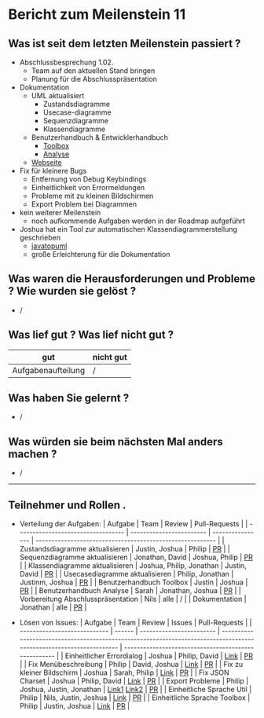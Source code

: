 # Bericht zum Meilenstein 11

## Was ist seit dem letzten Meilenstein passiert ?
- Abschlussbesprechung 1.02.
    - Team auf den aktuellen Stand bringen
    - Planung für die Abschlusspräsentation
- Dokumentation 
    - UML aktualisiert
        - Zustandsdiagramme
        - Usecase-diagramme
        - Sequenzdiagramme
        - Klassendiagramme
    - Benutzerhandbuch & Entwicklerhandbuch
        - [Toolbox](https://weichware10.github.io/dokumente/toolbox/)
        - [Analyse](https://weichware10.github.io/dokumente/analyse/)
    - [Webseite](https://weichware10.github.io/dokumente/)
- Fix für kleinere Bugs
    - Entfernung von Debug Keybindings
    - Einheitlichkeit von Errormeldungen
    - Probleme mit zu kleinen Bildschirmen
    - Export Problem bei Diagrammen
- kein weiterer Meilenstein
    - noch aufkommende Aufgaben werden in der Roadmap aufgeführt 
- Joshua hat ein Tool zur automatischen Klassendiagrammerstellung geschrieben 
    - [javatopuml](https://www.npmjs.com/package/javatopuml)
    - große Erleichterung für die Dokumentation

## Was waren die Herausforderungen und Probleme ? Wie wurden sie gelöst ?
- /

## Was lief gut ? Was lief nicht gut ?
| gut                | nicht gut |
| ------------------ | --------- |
| Aufgabenaufteilung | /         |

## Was haben Sie gelernt ?
- /

## Was würden sie beim nächsten Mal anders machen ?
- /

---
## Teilnehmer und Rollen .

- Verteilung der Aufgaben:
    | Aufgabe                            | Team                     | Review           | Pull-Requests                                             |
    | ---------------------------------- | ------------------------ | ---------------- | --------------------------------------------------------- |
    | Zustandsdiagramme aktualisieren    | Justin, Joshua           | Philip           | [PR](https://github.com/weichware10/dokumente/pull/22)    |
    | Sequenzdiagramme aktualisieren     | Jonathan, David          | Joshua, Philip   | [PR](https://github.com/weichware10/dokumente/pull/26)    |
    | Klassendiagramme aktualisieren     | Joshua, Philip, Jonathan | Justin, David    | [PR](https://github.com/weichware10/dokumente/pull/23)    |
    | Usecasediagramme aktualisieren     | Philip, Jonathan         | Justinm, Joshua  | [PR](https://github.com/weichware10/dokumente/pull/24)    |
    | Benutzerhandbuch Toolbox           | Justin                   | Joshua           | [PR](https://github.com/weichware10/dokumente/pull/21)    |
    | Benutzerhandbuch Analyse           | Sarah                    | Jonathan, Joshua | [PR](https://github.com/weichware10/dokumente/pull/28)    |
    | Vorbereitung Abschlusspräsentation | Nils                     | alle             | /                                                         |
    | Dokumentation                      | Jonathan                 | alle             | [PR](https://github.com/weichware10/meilensteine/pull/71) |

- Lösen von Issues:
    | Aufgabe                      | Team   | Review                   | Issues                                                                                                              | Pull-Requests                                        |
    | ---------------------------- | ------ | ------------------------ | ------------------------------------------------------------------------------------------------------------------- | ---------------------------------------------------- |
    | Einheitlicher Errordialog    | Joshua | Philip, David            | [Link](https://github.com/weichware10/toolbox/issues/32)                                                            | [PR](https://github.com/weichware10/toolbox/pull/33) |
    | Fix Menübeschreibung         | Philip | David, Joshua            | [Link](https://github.com/weichware10/analyse/issues/18)                                                            | [PR](https://github.com/weichware10/analyse/pull/19) |
    | Fix zu kleiner Bildschirm    | Joshua | Sarah, Philip            | [Link](https://github.com/weichware10/analyse/issues/21)                                                            | [PR](https://github.com/weichware10/analyse/pull/22) |
    | Fix JSON Charset             | Joshua | Philip, David            | [Link](https://github.com/weichware10/util/issues/40)                                                               | [PR](https://github.com/weichware10/util/pull/42)    |
    | Export Probleme              | Philip | Joshua, Justin, Jonathan | [Link1](https://github.com/weichware10/analyse/issues/15) [Link2](https://github.com/weichware10/analyse/issues/16) | [PR](https://github.com/weichware10/analyse/pull/17) |
    | Einheitliche Sprache Util    | Philip | Nils, Justin, Joshua     | [Link](https://github.com/weichware10/util/issues/44)                                                               | [PR](https://github.com/weichware10/util/pull/45)    |
    | Einheitliche Sprache Toolbox | Philip | Justin, Joshua           | [Link](https://github.com/weichware10/toolbox/issues/13)                                                            | [PR](https://github.com/weichware10/toolbox/pull/34) |